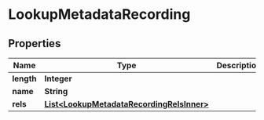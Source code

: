 

# LookupMetadataRecording


## Properties

| Name | Type | Description | Notes |
|------------ | ------------- | ------------- | -------------|
|**length** | **Integer** |  |  [optional] |
|**name** | **String** |  |  [optional] |
|**rels** | [**List&lt;LookupMetadataRecordingRelsInner&gt;**](LookupMetadataRecordingRelsInner.md) |  |  [optional] |



